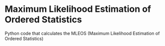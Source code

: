 # Maximum Likelihood Estimation of Ordered Statistics

Python code that calculates the MLEOS (Maximum Likelihood Estimation of Ordered Statistics)
